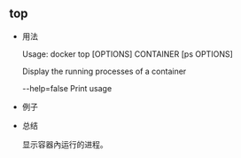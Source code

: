 
## top

* 用法


	Usage: docker top [OPTIONS] CONTAINER [ps OPTIONS]

	Display the running processes of a container

    --help=false       Print usage



* 例子

* 总结

	显示容器內运行的进程。
